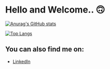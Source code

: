 # Hello and Welcome.. 🙃

[![Anurag's GitHub stats](https://github-readme-stats.vercel.app/api?username=capdeo&theme=onedark)](https://github.com/anuraghazra/github-readme-stats)

[![Top Langs](https://github-readme-stats.vercel.app/api/top-langs/?username=capdeo&layout=compact&theme=onedark)](https://github.com/anuraghazra/github-readme-stats)

## You can also find me on:

- [LinkedIn](https://ar.linkedin.com/in/oscar-capdevila-64aa3815a)
